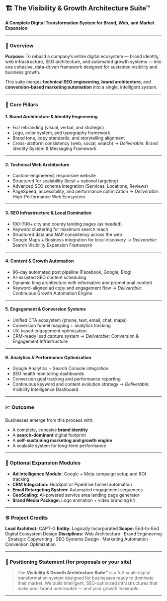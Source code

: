 ## 🏗️ **The Visibility & Growth Architecture Suite™**

**A Complete Digital Transformation System for Brand, Web, and Market Expansion**

---

### 🧭 **Overview**

**Purpose:** To rebuild a company’s entire digital ecosystem — brand identity, web infrastructure, SEO architecture, and automated growth systems — into one cohesive, data-driven framework designed for sustained visibility and business growth.

This suite merges **technical SEO engineering**, **brand architecture**, and **conversion-based marketing automation** into a single, intelligent system.

---

### 🌟 **Core Pillars**

#### **1. Brand Architecture & Identity Engineering**

* Full rebranding (visual, verbal, and strategic)
* Logo, color system, and typography framework
* Brand tone, copy standards, and storytelling alignment
* Cross-platform consistency (web, social, search)
  → *Deliverable:* Brand Identity System & Messaging Framework

---

#### **2. Technical Web Architecture**

* Custom-engineered, responsive website
* Structured for scalability (local + national targeting)
* Advanced SEO schema integration (Services, Locations, Reviews)
* PageSpeed, accessibility, and performance optimization
  → *Deliverable:* High-Performance Web Ecosystem

---

#### **3. SEO Infrastructure & Local Domination**

* 100–700+ city and county landing pages (as needed)
* Keyword clustering for maximum search reach
* Structured data and NAP consistency across the web
* Google Maps + Business integration for local discovery
  → *Deliverable:* Search Visibility Expansion Framework

---

#### **4. Content & Growth Automation**

* 90-day automated post pipeline (Facebook, Google, Blog)
* AI-assisted SEO content scheduling
* Dynamic blog architecture with informative and promotional content
* Keyword-aligned ad copy and engagement flow
  → *Deliverable:* Continuous Growth Automation Engine

---

#### **5. Engagement & Conversion Systems**

* Unified CTA ecosystem (phone, text, email, chat, maps)
* Conversion funnel mapping + analytics tracking
* UX-based engagement optimization
* CRM-ready lead capture system
  → *Deliverable:* Conversion & Engagement Infrastructure

---

#### **6. Analytics & Performance Optimization**

* Google Analytics + Search Console integration
* SEO health monitoring dashboards
* Conversion goal tracking and performance reporting
* Continuous keyword and content evolution strategy
  → *Deliverable:* Visibility Intelligence Dashboard

---

### 📈 **Outcome**

Businesses emerge from this process with:

* A complete, cohesive **brand identity**
* A **search-dominant** digital footprint
* A **self-sustaining marketing and growth engine**
* A scalable system for long-term performance

---

### 🧩 **Optional Expansion Modules**

* **Ad Intelligence Module:** Google + Meta campaign setup and ROI tracking
* **CRM Integration:** HubSpot or Pipedrive funnel automation
* **Email Retargeting System:** Automated engagement sequences
* **GeoScaling:** AI-powered service area landing page generator
* **Brand Media Package:** Logo animation + video branding kit

---

### ⚙️ **Project Credits**

**Lead Architect:** CAPT-G
**Entity:** Logically Incorporated
**Scope:** End-to-End Digital Ecosystem Design
**Disciplines:**
Web Architecture · Brand Engineering · Strategic Copywriting · SEO Systems Design · Marketing Automation · Conversion Optimization

---

### 💼 **Positioning Statement (for proposals or your site)**

> The **Visibility & Growth Architecture Suite™** is a full-scale digital transformation system designed for businesses ready to dominate their market.
> We build intelligent, SEO-optimized infrastructures that make your brand *unmissable* — and your growth *inevitable.*

---

